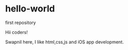 # hello-world
first repository

Hii coders!

Swapnil here, I like html,css,js and iOS app development.
